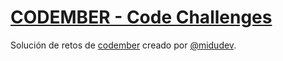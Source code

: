 # [CODEMBER - Code Challenges](https://codember.dev/)

Solución de retos de [codember](https://codember.dev/) creado por [@midudev](https://github.com/midudev/).